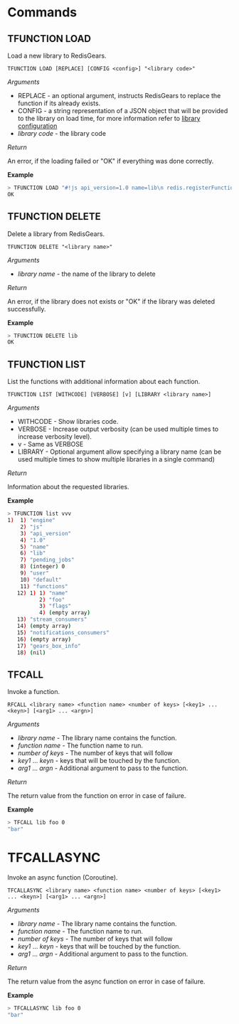 # Commands

## TFUNCTION LOAD

Load a new library to RedisGears.

```
TFUNCTION LOAD [REPLACE] [CONFIG <config>] "<library code>"
```

_Arguments_

* REPLACE - an optional argument, instructs RedisGears to replace the function if its already exists.
* CONFIG - a string representation of a JSON object that will be provided to the library on load time, for more information refer to [library configuration](function_advance_topics.md#library-configuration)
* _library code_ - the library code

_Return_

An error, if the loading failed or "OK" if everything was done correctly.

**Example**
```bash
> TFUNCTION LOAD "#!js api_version=1.0 name=lib\n redis.registerFunction('foo', ()=>{return 'bar'})"
OK
```

## TFUNCTION DELETE

Delete a library from RedisGears.

```
TFUNCTION DELETE "<library name>"
```

_Arguments_

* _library name_ - the name of the library to delete

_Return_

An error, if the library does not exists or "OK" if the library was deleted successfully.

**Example**
```bash
> TFUNCTION DELETE lib
OK
```

## TFUNCTION LIST

List the functions with additional information about each function.

```
TFUNCTION LIST [WITHCODE] [VERBOSE] [v] [LIBRARY <library name>]
```

_Arguments_

* WITHCODE - Show libraries code.
* VERBOSE - Increase output verbosity (can be used multiple times to increase verbosity level).
* v - Same as VERBOSE
* LIBRARY - Optional argument allow specifying a library name (can be used multiple times to show multiple libraries in a single command)

_Return_

Information about the requested libraries.

**Example**
```bash
> TFUNCTION list vvv
1)  1) "engine"
    2) "js"
    3) "api_version"
    4) "1.0"
    5) "name"
    6) "lib"
    7) "pending_jobs"
    8) (integer) 0
    9) "user"
    10) "default"
    11) "functions"
   12) 1) 1) "name"
          2) "foo"
          3) "flags"
          4) (empty array)
   13) "stream_consumers"
   14) (empty array)
   15) "notifications_consumers"
   16) (empty array)
   17) "gears_box_info"
   18) (nil)

```

## TFCALL

Invoke a function.

```
RFCALL <library name> <function name> <number of keys> [<key1> ... <keyn>] [<arg1> ... <argn>]
```

_Arguments_

* _library name_ - The library name contains the function.
* _function name_ - The function name to run.
* _number of keys_ - The number of keys that will follow
* _key1_ ... _keyn_ - keys that will be touched by the function.
* _arg1_ ... _argn_ - Additional argument to pass to the function.

_Return_

The return value from the function on error in case of failure.

**Example**
```bash
> TFCALL lib foo 0
"bar"
```

# TFCALLASYNC

Invoke an async function (Coroutine).

```
TFCALLASYNC <library name> <function name> <number of keys> [<key1> ... <keyn>] [<arg1> ... <argn>]
```

_Arguments_

* _library name_ - The library name contains the function.
* _function name_ - The function name to run.
* _number of keys_ - The number of keys that will follow
* _key1_ ... _keyn_ - keys that will be touched by the function.
* _arg1_ ... _argn_ - Additional argument to pass to the function.

_Return_

The return value from the async function on error in case of failure.

**Example**
```bash
> TFCALLASYNC lib foo 0
"bar"
```
